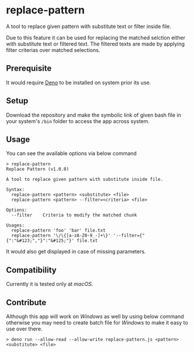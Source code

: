 # replace-pattern
A tool to replace given pattern with substitute text or filter inside file. 

Due to this feature it can be used for replacing the matched selction either with substitute text or filtered text. The filtered texts are made by applying filter criterias over matched selections.

## Prerequisite
It would require [Deno](https://deno.land/manual/getting_started/installation) to be installed on system prior its use.

## Setup
Download the repository and make the symbolic link of given bash file in your system's `/bin` folder to access the app across system.

## Usage
You can see the available options via below command

```
> replace-pattern
Replace Pattern (v1.0.0)

A tool to replace given pattern with substitute inside file.

Syntax:
  replace-pattern <pattern> <substitute> <file>
  replace-pattern <pattern> --filter=<criteria> <file>

Options:
  --filter    Criteria to modify the matched chunk 

Usages:
  replace-pattern 'foo' 'bar' file.txt
  replace-pattern '\/\{[a-zA-Z0-9_-]+\}' '--filter={"{":"&#123;","}":"&#125;"}' file.txt
```

It would also get displayed in case of missing parameters.

## Compatibility
Currently it is tested only at _macOS_.

## Contribute
Although this app will work on _Windows_ as well by using below command otherwise you may need to create batch file for _Windows_ to make it easy to use over there.

```
> deno run --allow-read --allow-write replace-pattern.js <pattern> <substitute> <file>
```
